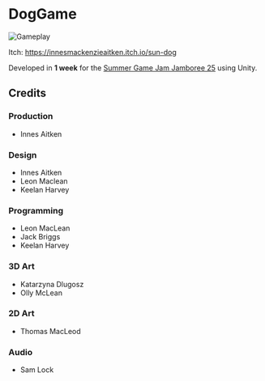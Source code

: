 # DogGame

![Gameplay](https://img.itch.zone/aW1nLzIxODk5OTE3LmdpZg==/original/rPKL9D.gif)

Itch: https://innesmackenzieaitken.itch.io/sun-dog

Developed in **1 week** for the [Summer Game Jam Jamboree 25](https://itch.io/jam/summer-game-jam-jamboree-25) using Unity.

## Credits
### Production
- Innes Aitken

### Design
- Innes Aitken
- Leon Maclean
- Keelan Harvey

### Programming
- Leon MacLean
- Jack Briggs
- Keelan Harvey

### 3D Art
- Katarzyna Dlugosz
- Olly McLean

### 2D Art
- Thomas MacLeod

### Audio
- Sam Lock
